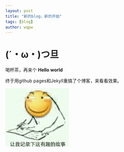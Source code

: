 ```yaml
---
layout: post
title: "新的blog，新的开始"
tags: [blog]
author: wqpw
---
```


# (´・ω・)つ旦

喝杯茶，再来个 **Hello world**

终于用github pages和Jekyll重搞了个博客，来看看效果。

![0](/assets/1.jpg)